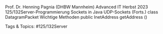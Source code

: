 Prof. Dr. Henning Pagnia (DHBW Mannheim) Advanced IT Herbst 2023 125/132Server-Programmierung Sockets in Java
UDP-Sockets (Forts.)
class DatagramPacket
Wichtige Methoden
    public  InetAddress  getAddress  ()

   Tags & Topics:
   #125/132Server